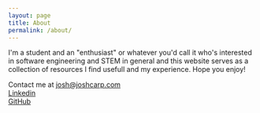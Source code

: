 ```yaml
---
layout: page
title: About
permalink: /about/
---
```


I'm a student and an "enthusiast" or whatever you'd call it who's interested in software engineering and STEM in general and this website serves as a collection of resources I find usefull and my experience. 
Hope you enjoy! 

Contact me at <josh@joshcarp.com> <br>
[Linkedin](https://www.linkedin.com/in/joshua-c-7a522970/)<br>
[GitHub](https://www.github.com/joshcarp)<br>
